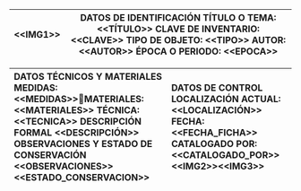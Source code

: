 

| \<\<IMG1\>\>  | DATOS DE IDENTIFICACIÓN  TÍTULO O TEMA: \<\<TÍTULO\>\>  CLAVE DE INVENTARIO: \<\<CLAVE\>\>  TIPO DE OBJETO:  \<\<TIPO\>\> AUTOR:  \<\<AUTOR\>\>  ÉPOCA O PERIODO:  \<\<EPOCA\>\>  |
| ----- | ----- |

| DATOS TÉCNICOS Y MATERIALES MEDIDAS: \<\<MEDIDAS\>\>MATERIALES: \<\<MATERIALES\>\> TÉCNICA: \<\<TECNICA\>\> DESCRIPCIÓN FORMAL \<\<DESCRIPCIÓN\>\> OBSERVACIONES Y ESTADO DE CONSERVACIÓN \<\<OBSERVACIONES\>\> \<\<ESTADO\_CONSERVACION\>\> | DATOS DE CONTROL LOCALIZACIÓN ACTUAL: \<\<LOCALIZACIÓN\>\> FECHA: \<\<FECHA\_FICHA\>\> CATALOGADO POR: \<\<CATALOGADO\_POR\>\> \<\<IMG2\>\>\<\<IMG3\>\> |
| :---- | :---- |

